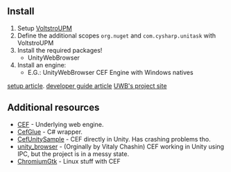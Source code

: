 ## Install

1. Setup [VoltstroUPM](https://github.com/Voltstro/VoltstroUPM#setup)
2. Define the additional scopes `org.nuget` and `com.cysharp.unitask` with VoltstroUPM
3. Install the required packages!
    - UnityWebBrowser
4. Install an engine:
    - E.G.: UnityWebBrowser CEF Engine with Windows natives

[setup article](https://projects.voltstro.dev/UnityWebBrowser/articles/user/setup/).
[developer guide article](https://projects.voltstro.dev/UnityWebBrowser/articles/dev/dev-guide/)
[UWB's project site](https://projects.voltstro.dev/UnityWebBrowser/articles/)

## Additional resources

- [CEF](https://bitbucket.org/chromiumembedded/cef/src/master/) - Underlying web engine.
- [CefGlue](https://gitlab.com/xiliumhq/chromiumembedded/cefglue) - C# wrapper.
- [CefUnitySample](https://github.com/aleab/cef-unity-sample) - CEF directly in Unity. Has crashing problems tho.
- [unity_browser](https://github.com/tunerok/unity_browser) - (Orginally by Vitaly Chashin) CEF working in Unity using IPC, but the project is in a messy state.
- [ChromiumGtk](https://github.com/lunixo/ChromiumGtk) - Linux stuff with CEF
